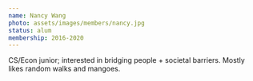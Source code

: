 ```yaml
---
name: Nancy Wang
photo: assets/images/members/nancy.jpg
status: alum
membership: 2016-2020
---
```

CS/Econ junior; interested in bridging people + societal barriers.
Mostly likes random walks and mangoes.
